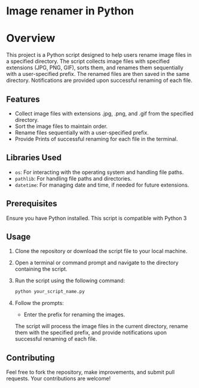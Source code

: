 # Image renamer in Python
# Overview

This project is a Python script designed to help users rename image files in a specified directory. The script collects image files with specified extensions (JPG, PNG, GIF), sorts them, and renames them sequentially with a user-specified prefix. The renamed files are then saved in the same directory. Notifications are provided upon successful renaming of each file.

## Features

- Collect image files with extensions .jpg, .png, and .gif from the specified directory.
- Sort the image files to maintain order.
- Rename files sequentially with a user-specified prefix.
- Provide Prints of successful renaming for each file in the terminal.

## Libraries Used

- `os`: For interacting with the operating system and handling file paths.
- `pathlib`: For handling file paths and directories.
- `datetime`: For managing date and time, if needed for future extensions.

## Prerequisites

Ensure you have Python installed. This script is compatible with Python 3

## Usage

1. Clone the repository or download the script file to your local machine.

2. Open a terminal or command prompt and navigate to the directory containing the script.

3. Run the script using the following command:

    ```bash
    python your_script_name.py
    ```

4. Follow the prompts:

    - Enter the prefix for renaming the images.
    
    The script will process the image files in the current directory, rename them with the specified prefix, and provide notifications upon successful renaming of each file.

## Contributing

Feel free to fork the repository, make improvements, and submit pull requests. Your contributions are welcome!

